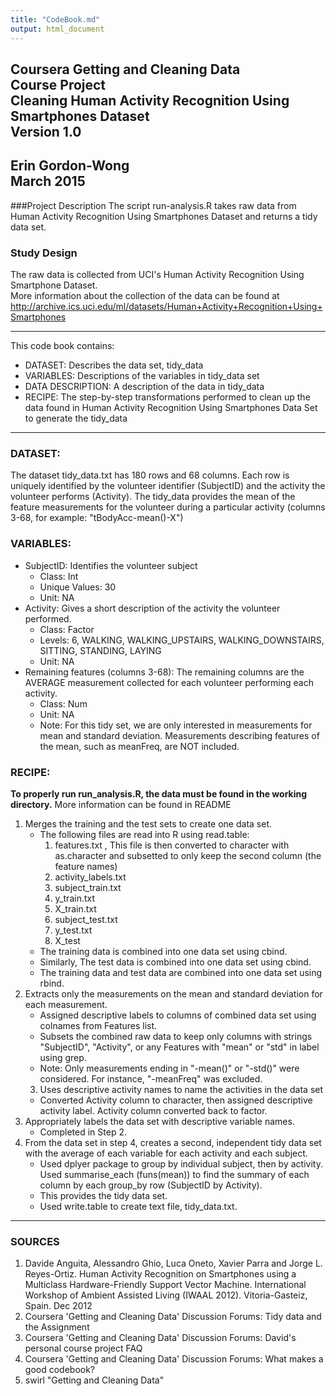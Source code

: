 ```yaml
---
title: "CodeBook.md"
output: html_document
---
```


Coursera Getting and Cleaning Data  
Course Project  
Cleaning Human Activity Recognition Using Smartphones Dataset  
Version 1.0  
---
Erin Gordon-Wong  
March 2015  
---

###Project Description
The script run-analysis.R takes raw data from Human Activity Recognition Using Smartphones Dataset and returns a tidy data set. 

### Study Design
The raw data is collected from UCI's Human Activity Recognition Using Smartphone Dataset.  
More information about the collection of the data can be found at http://archive.ics.uci.edu/ml/datasets/Human+Activity+Recognition+Using+Smartphones

---
This code book contains:

- DATASET: Describes the data set, tidy_data
- VARIABLES: Descriptions of the variables in tidy_data set
- DATA DESCRIPTION: A description of the data in tidy_data
- RECIPE: The step-by-step transformations performed to clean up the data found in Human Activity Recognition Using Smartphones Data Set to generate the tidy_data

---
### DATASET:
The dataset tidy_data.txt has 180 rows and 68 columns.  Each row is uniquely identified by the volunteer identifier (SubjectID) and the activity the volunteer performs (Activity).  The tidy_data provides the mean of the feature measurements for the volunteer during a particular activity (columns 3-68, for example: "tBodyAcc-mean()-X")

### VARIABLES:

- SubjectID: Identifies the volunteer subject
    * Class: Int
    * Unique Values: 30
    * Unit: NA
- Activity: Gives a short description of the activity the volunteer performed.  
    * Class: Factor
    * Levels: 6, WALKING, WALKING_UPSTAIRS, WALKING_DOWNSTAIRS, SITTING, STANDING, LAYING
    * Unit: NA
- Remaining features (columns 3-68): The remaining columns are the AVERAGE measurement collected for each volunteer performing each activity. 
    * Class: Num
    * Unit: NA
    * Note: For this tidy set, we are only interested in measurements for mean and standard deviation.  Measurements describing features of the mean, such as meanFreq, are NOT included.  

### RECIPE:
**To properly run run_analysis.R, the data must be found in the working directory.** More information can be found in README

1.  Merges the training and the test sets to create one data set.
    * The following files are read into R using read.table:
		1. features.txt , This file is then converted to character with as.character and subsetted to only keep the second column (the feature names)
		2. activity_labels.txt
		3. subject_train.txt
		4. y_train.txt 
		5. X_train.txt
		6. subject_test.txt
		7. y_test.txt
		8. X_test
    * The training data is combined into one data set using cbind.
    * Similarly, The test data is combined into one data set using cbind.
	* The training data and test data are combined into one data set using rbind. 
2.  Extracts only the measurements on the mean and standard deviation for each measurement. 
	* Assigned descriptive labels to columns of combined data set using colnames from Features list.  
	* Subsets the combined raw data to keep only columns with strings "SubjectID", "Activity", or any Features with "mean" or "std" in label using grep.
	* Note: Only measurements ending in "-mean()" or "-std()" were considered.  For instance, "-meanFreq" was excluded.
	3. Uses descriptive activity names to name the activities in the data set
	* Converted Activity column to character, then assigned descriptive activity label.  Activity column converted back to factor.
4. Appropriately labels the data set with descriptive variable names. 
	* Completed in Step 2.
5. From the data set in step 4, creates a second, independent tidy data set with the average of each variable for each activity and each subject.
	* Used dplyer package to group by individual subject, then by activity.  Used summarise_each (funs(mean)) to find the summary of each column by each group_by row (SubjectID by Activity).
	* This provides the tidy data set. 
	* Used write.table to create text file, tidy_data.txt.

---
### SOURCES
1. Davide Anguita, Alessandro Ghio, Luca Oneto, Xavier Parra and Jorge L. Reyes-Ortiz. Human Activity Recognition on Smartphones using a Multiclass Hardware-Friendly Support Vector Machine. International Workshop of Ambient Assisted Living (IWAAL 2012). Vitoria-Gasteiz, Spain. Dec 2012
2. Coursera 'Getting and Cleaning Data' Discussion Forums: Tidy data and the Assignment
3. Coursera 'Getting and Cleaning Data' Discussion Forums: David's personal course project FAQ
4. Coursera 'Getting and Cleaning Data' Discussion Forums: What makes a good codebook?
5. swirl "Getting and Cleaning Data"
